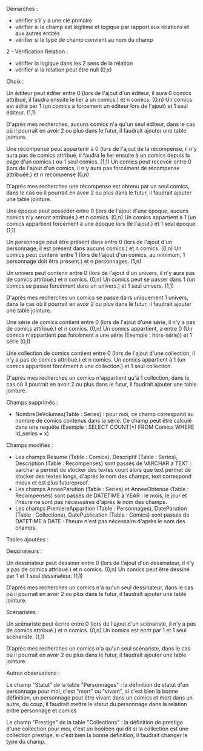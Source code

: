 Démarches :

- vérifier s'il y a une clé primaire
- vérifier si le champ est légitime et logique par rapport aux relations et aux autres entités
- vérifier si le type de champ convient au nom du champ

2 - Vérification Relation :

- vérifier la logique dans les 2 sens de la relation
- vérifier si la relation peut être null (0,x)

Choix :

Un éditeur peut éditer entre 0 (lors de l'ajout d'un éditeur, il aura 0 comics attribué, il faudra ensuite le lier à un comics.) et n comics. (0,n)
Un comics est édité par 1 (un comics à forcement un éditeur lors de l'ajout) et 1 seul éditeur. (1,1)

D'après mes recherches, aucuns comics n'a qu'un seul éditeur, dans le cas où il pourrait en avoir 2 ou plus dans le futur, il faudrait ajouter une table jointure.

Une récompense peut appartenir à 0 (lors de l'ajout de la récompense, il n'y aura pas de comics attribué, il faudra le lier ensuite à un comics depuis la page d'un comics.) ou 1 seul comics. (1,1)
Un comics peut recevoir entre 0 (lors de l'ajout d'un comics, il n'y aura pas forcément de récompense attribuée.) et n recompense (0,n)

D'après mes recherches une récompense est obtenu par un seul comics, dans le cas où il pourrait en avoir 2 ou plus dans le futur, il faudrait ajouter une table jointure.

Une époque peut posséder entre 0 (lors de l'ajout d'une époque, aucuns comics n'y seront attribués.) et n comics. (0,n)
Un comics appartient à 1 (un comics appartient forcément à une époque lors de l'ajout.) et 1 seul époque. (1,1)

Un personnage peut être présent dans entre 0 (lors de l'ajout d'un personnage, il est présent dans aucuns comics.) et n comics. (0,n)
Un comics peut contenir entre 1 (lors de l'ajout d'un comics, au minimum, 1 personnage doit être présent.) et n personnages. (1,n)

Un univers peut contenir entre 0 (lors de l'ajout d'un univers, il n'y aura pas de comics attribué.) et n comics. (0,n)
Un comics peut se passer dans 1 (un comics se passe forcément dans un univers.) et 1 seul univers. (1,1)

D'après mes recherches un comics se passe dans uniquement 1 univers, dans le cas où il pourrait en avoir 2 ou plus dans le futur, il faudrait ajouter une table jointure.

Une série de comics contient entre 0 (lors de l'ajout d'une série, il n'y a pas de comics attribué.) et n comics. (0,n)
Un comics appartient, a entre 0 (Un comics n'appartient pas forcément a une série (Exemple : hors-série)) et 1 série (0,1)

Une collection de comics contient entre 0 (lors de l'ajout d'une collection, il n'y a pas de comics attribué.) et n comics.
Un comics appartient à 1 (un comics appartient forcément à une collection.) et 1 seul collection.

D'après mes recherches un comics n'appartient qu'à 1 collection, dans le cas où il pourrait en avoir 2 ou plus dans le futur, il faudrait ajouter une table jointure.

Champs supprimés :

- NombreDeVolumes(Table : Series) : pour moi, ce champ correspond au nombre de comics contenus dans la série. Ce champ peut être calculé dans une requête (Exemple : SELECT COUNT(\*) FROM Comics WHERE Id_series = x)

Champs modifiés :

- Les champs Resume (Table : Comics), Descriptif (Table : Series), Description (Table : Recompenses) sont passés de VARCHAR a TEXT : varchar a permet de stocker des textes court alors que text permet de stocker des textes longs, d'après le nom des champs, text correspond mieux et est plus futureproof.
- Les champs AnneeParution (Table : Series) et AnneeObtenue (Table : Recompenses) sont passés de DATETIME à YEAR : le mois, le jour et l'heure ne sont pas nécessaires d'après le nom des champs.
- Les champs PremiereApparition (Table : Personnages), DateParution (Table : Collections), DatePublication (Table : Comics) sont passés de DATETIME à DATE : l'heure n'est pas nécessaire d'après le nom des champs.

Tables ajoutées :

Dessinateurs :

Un dessinateur peut dessiner entre 0 (lors de l'ajout d'un dessinateur, il n'y a pas de comics attribué.) et n comics. (0,n)
Un comics peut être dessiné par 1 et 1 seul dessinateur. (1,1)

D'après mes recherches un comics n'a qu'un seul dessinateur, dans le cas où il pourrait en avoir 2 ou plus dans le futur, il faudrait ajouter une table jointure.

Scénaristes :

Un scénariste peut écrire entre 0 (lors de l'ajout d'un scénariste, il n'y a pas de comics attribué.) et n comics. (0,n)
Un comics est écrit par 1 et 1 seul scénariste. (1,1)

D'après mes recherches un comics n'a qu'un seul scénariste, dans le cas où il pourrait en avoir 2 ou plus dans le futur, il faudrait ajouter une table jointure.

Autres observations :

Le champ "Statut" de la table "Personnages" : la définition de statut d'un personnage pour moi, c'est "mort" ou "vivant", si c'est bien la bonne définition, un personnage peut être vivant dans un comics et mort dans un autre, du coup, il faudrait mettre le statut du personnage dans la relation entre personnage et comics

Le champ "Prestige" de la table "Collections" : la définition de prestige d'une collection pour moi, c'est un booléen qui dit si la collection est une collection prestige, si c'est bien la bonne définition, il faudrait changer le type du champ.
